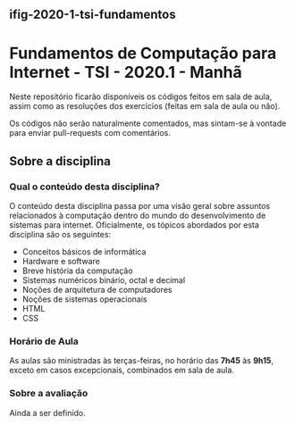 ## ifig-2020-1-tsi-fundamentos
# Fundamentos de Computação para Internet - TSI - 2020.1 - Manhã

Neste repositório ficarão disponíveis os códigos feitos em sala de aula, assim como as resoluções dos exercícios (feitas em sala de aula ou não).

Os códigos não serão naturalmente comentados, mas sintam-se à vontade para enviar pull-requests com comentários.

## Sobre a disciplina

### Qual o conteúdo desta disciplina?

O conteúdo desta disciplina passa por uma visão geral sobre assuntos relacionados à computação dentro do mundo do desenvolvimento de sistemas para internet. Oficialmente, os tópicos abordados por esta disciplina são os seguintes:

- Conceitos básicos de informática
- Hardware e software
- Breve história da computação
- Sistemas numéricos binário, octal e decimal
- Noções de arquitetura de computadores
- Noções de sistemas operacionais
- HTML
- CSS

### Horário de Aula

As aulas são ministradas às terças-feiras, no horário das **7h45** às **9h15**, exceto em casos excepcionais, combinados em sala de aula.

### Sobre a avaliação

Ainda a ser definido.